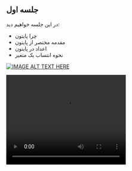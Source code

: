 ## جلسه اول
در این جلسه خواهیم دید:
* چرا پایتون
* مقدمه مختصر از پایتون
* اعداد در پایتون
* نحوه انتساب یک متغیر


[![IMAGE ALT TEXT HERE](https://www.aparat.com/public/public/images/logo/v2/aparat_logo_fa_color_black_275x100.png)](https://www.aparat.com/video/video/embed/videohash/6yUF3/vt/frame)

  

 <video width="320" height="240" controls>
  <source src="https://www.aparat.com/video/video/embed/videohash/6yUF3/vt/frame" type="video/mp4">
Your browser does not support the video tag.
</video> 

